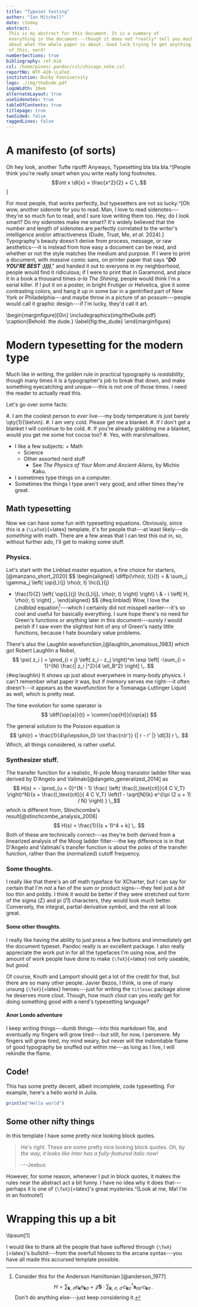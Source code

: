 ```yaml
---
title: "Typeset testing"
author: "Ian Mitchell"
date: \today
abstract:
 This is my abstract for this document. It is a summary of
 everything in the document---though it does not *really* tell you much
 about what the whole paper is about. Good luck trying to get anything out
 of this, nerd!
numberSections: true
bibliography: ref.bib
csl: /home/pines/.pandoc/csl/chicago_note.csl
reportNo: WTF-420-\LaTeX
institution: Ducky Fooniversity
logo: ./img/theDude.pdf
logoWidth: 10em
alternateLayout: true
useSidenotes: true
tableOfContents: true
titlepage: true
twoSided: false
raggedLines: false
---
```


# A manifesto (of sorts)
Oh hey look, another Tufte ripoff! Anyways,
Typesetting bla bla bla.^[People think you're really smart when you write really
long footnotes. $$\int x \dl{x} = \frac{x^2}{2} + C \,.$$]

For most people, that works perfectly, but typesetters are not so lucky.^[Oh
wow, another sidenote for you to read. Man, I love to read sidenotes---they're
so much fun to read, and I sure love writing them too. Hey, do I look smart?
Do my sidenotes make me smart? It's widely believed that the number and length
of sidenotes are perfectly correlated to the writer's intelligence and/or
attractiveness (Dude, Trust, Me, *et al.* 2024).]
Typography's beauty doesn't derive from process, message, or raw 
aesthetics---it is instead from how easy a document can be read, and 
whether or not the style matches the medium and purpose. If I were to 
print a document, with *massive* comic sans, on printer paper that says 
"***DO YOU'RE BEST :))))***," and handed it out to everyone in my 
neighborhood, people would find it ridiculous; if I were to print that in 
Garamond, and place it in a book a thousand times *a-la The Shining*, 
people would think I'm a serial killer. If I put it on a poster, in bright 
Frutiger or Helveitca, give it some contrasting colors, and hang it up in 
some bar in a gentrified part of New York or Philadelphia---and maybe throw
in a picture of an possum---people would call it graphic design---if I'm 
lucky, they'd call it art.

\begin{marginfigure}[0in]
    \includegraphics{img/theDude.pdf}
    \caption{Behold: the dude.}
    \label{fig:the_dude}
\end{marginfigure}
<!--![You've already seen this guy, haven't you?](img/theDude.pdf)-->


# Modern typesetting for the modern type
Much like in writing, the golden rule in practical typography is
*readability*, though many times it is a typographer's job to break that down, 
and make something eyecatching and unique---this is not one of those times. 
I need the reader to actually read this.

Let's go over some facts:

#. I am the coolest person to *ever* live---my body temperature is just barely
   \qty{1}{\kelvin}.
#. I am very cold. Please get me a blanket.
    #. If I don't get a blanket I will continue to be cold.
    #. If you're already grabbing me a blanket, would you get me some hot
       cocoa too?
       #. Yes, with marshmallows.

+ I like a few subjects: + Math
    + Science
    + Other assorted nerd stuff
        + See *The Physics of Your Mom and Ancient Aliens*, by Michio Kaku.
+ I sometimes type things on a computer.
+ Sometimes the things I type aren't very good, and other times they're great.


[delay]: https://github.com/pretentiousUsername/delay

## Math typesetting
Now we can have some fun with typesetting equations. Obviously, since this
is a `{\LaTeX}`{=latex} template, it's for people that---at least likely---do 
*something* with math. There are a few areas that I can test this out in,
so, without further ado, I'll get to making some stuff.


### Physics.
Let's start with the Linblad master equation, a fine
choice for starters,[@manzano_short_2020]
$$ \begin{aligned}
\diffp{\rho(r, t)}{t} = 
& \sum_j \gamma_j \left( \op{L}{j} \rho(r, t) \hc{L}{j}
- \frac{1}{2} \left\{ \op{L}{j} \hc{L}{j}, \rho(r, t) \right\} \right) \\
& - i \left[ H, \rho(r, t) \right] \,. \end{aligned} $$ {#eq:linblad}
Wow, I love the *Lindblad* equation[^other_note]---which I certainly did not
misspell earlier---it's so cool and useful for basically everything. I sure
hope there's no need for Green's functions or anything later in this
document---surely I would perish if I saw even the slightest hint of any of
Green's nasty little functions, because I hate boundary value problems.

There's also the Laughlin wavefunction,[@laughlin_anomalous_1983] which 
got Robert Laughlin a Nobel,
$$ \psi( z_i ) = \prod_{i < j} \left( z_i - z_j \right)^m
\exp \left[ -\sum_{i = 1}^{N} \frac{| z_i |^2}{4 \ell_B^2}
\right] \,. $$ {#eq:laughlin}
It shows up just about everywhere in many-body physics. I can't remember
what paper it was, but if memory serves me right---it often
doesn't---it appears as the wavefunction for a Tomanaga-Luttinger Liquid
as well, which is pretty neat.

The time evolution for some operator is
$$ \diff{\op{a}}{t} = \comm{\op{H}}{\op{a}} $$

The general solution to the Poisson equation is
$$ \phi(r) = \frac{1}{4\pi\epsilon_0} \int \frac{n(r')}
{| r - r' |} \dl[3] r \,. $$
Which, all things considered, is rather useful.


[^other_note]: Consider this for the Anderson Hamiltonian [@anderson_1977]
    $$H = \sum_{\mathbf{k},~ \sigma} \varepsilon_\mathbf{k}
        n_{\mathbf{k}\sigma}
        + \mathcal{J} \mathbf{S} \cdot \sum_{\mathbf{k},~ \sigma,~ \sigma'} c_{\mathbf{k}\sigma}^\dagger \mathbf{s}_{\sigma\sigma'} c_{\mathbf{k}\sigma} \,.$$
    Don't do anything else---just keep considering it.

### Synthesizer stuff.
The transfer function for a realistic, $N$-pole Moog transistor ladder 
filter was derived by D'Angelo and Valimaki[@dangelo_generalized_2014] as
$$ H(s) = - \prod_{u = 0}^{N - 1} \frac{
\left( \frac{I_\text{ctl}}{4 C V_T} \right)^N}{s + \frac{I_\text{ctl}}{
4 C V_T} \left(1 - \sqrt[N]{k} e^{i\pi (2 u + 1) / N} \right) } \,,$$
which is different from, Stinchcombe's result[@stinchcombe_analysis_2008]
$$ H(s) = \frac{1}{(s + 1)^4 + k} \,. $$
Both of these are technically correct---as they're both derived from a
linearized analysis of the Moog ladder filter---the key difference is
in that D'Angelo and Valimaki's transfer function is about the *poles* of 
the transfer function, rather than the (normalized) cutoff frequency.


### Some thoughts.
I really like that there's an otf math typeface for XCharter, but I can
say for certain that I'm *not* a fan of the sum or product signs---they
feel just a *bit* too thin and piddly. I think it would be better if they
were stretched out form of the sigma ($\Sigma$) and pi ($\Pi$) characters,
they would look much better. Conversely, the integral, partial derivative 
symbol, and the rest all look great.



#### Some other thoughts.
I really like having the ability to just press a few buttons and immediately
get the document typeset. Pandoc really is an excellent package. I also really
appreciate the work put in for all the typefaces I'm using now, and the amount
of work people have done to make `{\TeX}`{=latex} not only useable, but *good*.

Of course, Knuth and Lamport should get a lot of the credit for that, but there 
are so many other people. Javier Bezos, I think, is one of many unsung 
`{\TeX}`{=latex} heroes---just for writing the `titlesec` package alone he 
deserves more clout. Though, how much clout can you *really* get for doing
something good with a nerd's typesetting language?


#### Anor Londo adventure
I keep writing things---dumb things---into this markdown file, and eventually
my fingers will grow tired---but still, for now, I persevere. My fingers
will grow tired, my mind weary, but never will the indomitable flame of
good typography be snuffed out within me---as long as I live, I will
rekindle the flame.

## Code!
This has some pretty decent, albeit incomplete, code typesetting. For
example, here's a hello world in Julia.
```julia
println("Hello world")
```

## Some other nifty things
In this template I have some pretty nice looking block quotes.

> He's right. These are some pretty nice looking block quotes. *Oh, by the way,*
> *it looks like Inter has a fully-featured italic now!*
>
> ---Jeebus

However, for some reason, whenever I put in block quotes, it makes the
rules near the abstract act a bit funny. I have no idea why it does
that---perhaps it is one of `{\TeX}`{=latex}'s great mysteries.^[Look at me, 
Ma! I'm in an footnote!]


# Wrapping this up a bit
\lipsum[1]

I would like to thank all the people that have suffered through 
`{\TeX}`{=latex}'s bullshit---from the overfull hboxes to the arcane
syntax---you have all made this accursed template possible. <!--\rlap{°}.-->
